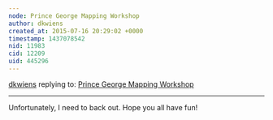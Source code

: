 ```yaml
---
node: Prince George Mapping Workshop
author: dkwiens
created_at: 2015-07-16 20:29:02 +0000
timestamp: 1437078542
nid: 11983
cid: 12209
uid: 445296
---
```




[dkwiens](../profile/dkwiens) replying to: [Prince George Mapping Workshop](../notes/ann/06-16-2015/prince-george-mapping-workshop)

----
Unfortunately, I need to back out. Hope you all have fun!